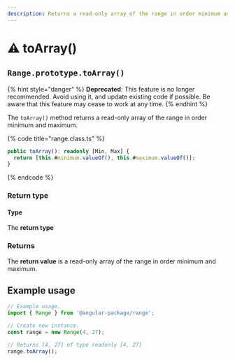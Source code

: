 ```yaml
---
description: Returns a read-only array of the range in order minimum and maximum
---
```


# ⚠ toArray()

## `Range.prototype.toArray()`

{% hint style="danger" %}
**Deprecated**: This feature is no longer recommended. Avoid using it, and update existing code if possible. Be aware that this feature may cease to work at any time.
{% endhint %}

The `toArray()` method returns a read-only array of the range in order minimum and maximum.

{% code title="range.class.ts" %}
```typescript
public toArray(): readonly [Min, Max] {
  return [this.#minimum.valueOf(), this.#maximum.valueOf()];
}
```
{% endcode %}

### Return type

#### Type

The **return type**&#x20;

### Returns

The **return value** is a read-only array of the range in order minimum and maximum.&#x20;

## Example usage

```typescript
// Example usage.
import { Range } from '@angular-package/range';

// Create new instance.
const range = new Range(4, 27);

// Returns [4, 27] of type readonly [4, 27]
range.toArray();
```
